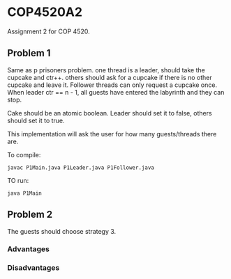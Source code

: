 # COP4520A2

Assignment 2 for COP 4520.

## Problem 1

Same as p prisoners problem. one thread is a leader, should take the cupcake and ctr++. others should ask for a cupcake if there is no other cupcake and leave it. Follower threads can only request a cupcake once. When leader ctr == n - 1, all guests have entered the labyrinth and they can stop.

Cake should be an atomic boolean. Leader should set it to false, others should set it to true.

This implementation will ask the user for how many guests/threads there are.

To compile:

    javac P1Main.java P1Leader.java P1Follower.java

TO run:

    java P1Main
    
## Problem 2

The guests should choose strategy 3.

### Advantages

### Disadvantages